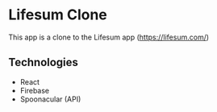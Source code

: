 # Lifesum Clone

This app is a clone to the Lifesum app (https://lifesum.com/)

## Technologies

- React
- Firebase
- Spoonacular (API)
